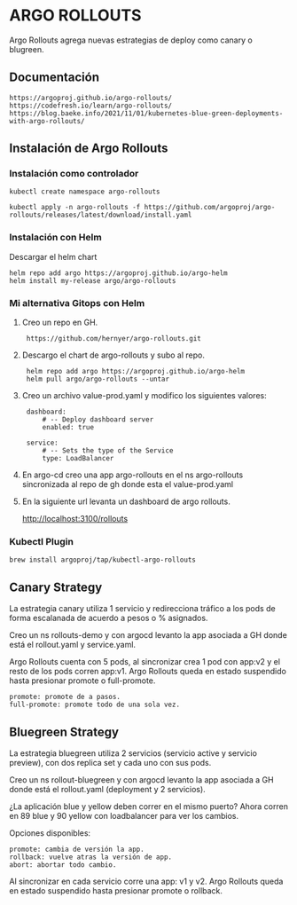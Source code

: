 # ARGO ROLLOUTS

Argo Rollouts agrega nuevas estrategias de deploy como canary o blugreen.

## Documentación

    https://argoproj.github.io/argo-rollouts/
    https://codefresh.io/learn/argo-rollouts/
    https://blog.baeke.info/2021/11/01/kubernetes-blue-green-deployments-with-argo-rollouts/

## Instalación de Argo Rollouts

### Instalación como controlador

    kubectl create namespace argo-rollouts

    kubectl apply -n argo-rollouts -f https://github.com/argoproj/argo-rollouts/releases/latest/download/install.yaml

### Instalación con Helm

Descargar el helm chart

    helm repo add argo https://argoproj.github.io/argo-helm
    helm install my-release argo/argo-rollouts

### Mi alternativa Gitops con Helm

1. Creo un repo en GH.

        https://github.com/hernyer/argo-rollouts.git

2. Descargo el chart de argo-rollouts y subo al repo.

        helm repo add argo https://argoproj.github.io/argo-helm 
        helm pull argo/argo-rollouts --untar

3. Creo un archivo value-prod.yaml y modifico los siguientes valores:

        dashboard:
            # -- Deploy dashboard server
            enabled: true

        service:
            # -- Sets the type of the Service
            type: LoadBalancer

4. En argo-cd creo una app argo-rollouts en el ns argo-rollouts sincronizada al repo de gh donde esta el value-prod.yaml

5. En la siguiente url levanta un dashboard de argo rollouts.

    <http://localhost:3100/rollouts>

### Kubectl Plugin

    brew install argoproj/tap/kubectl-argo-rollouts

## Canary Strategy

La estrategia canary utiliza 1 servicio y redirecciona tráfico a los pods de forma escalanada de acuerdo a pesos o % asignados.

Creo un ns rollouts-demo y con argocd levanto la app asociada a GH donde está el rollout.yaml y service.yaml.

Argo Rollouts cuenta con 5 pods, al sincronizar crea 1 pod con app:v2 y el resto de los pods corren app:v1. Argo Rollouts queda en estado suspendido hasta presionar promote o full-promote.

    promote: promote de a pasos. 
    full-promote: promote todo de una sola vez.

## Bluegreen Strategy

La estrategia bluegreen utiliza 2 servicios (servicio active y servicio preview), con dos replica set y cada uno con sus pods.

Creo un ns rollout-bluegreen y con argocd levanto la app asociada a GH donde está el rollout.yaml (deployment y 2 servicios).

¿La aplicación blue y yellow deben correr en el mismo puerto? Ahora corren en 89 blue y 90 yellow con loadbalancer para ver los cambios.

Opciones disponibles:

    promote: cambia de versión la app.    
    rollback: vuelve atras la versión de app.
    abort: abortar todo cambio. 

Al sincronizar en cada servicio corre una app: v1 y v2. Argo Rollouts queda en estado suspendido hasta presionar promote o rollback.
